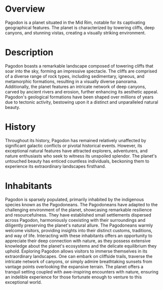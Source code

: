# Overview

Pagodon is a planet situated in the Mid Rim, notable for its captivating geographical features.
The planet is characterized by towering cliffs, deep canyons, and stunning vistas, creating a visually striking environment.

# Description

Pagodon boasts a remarkable landscape composed of towering cliffs that soar into the sky, forming an impressive spectacle.
The cliffs are comprised of a diverse range of rock types, including sedimentary, igneous, and metamorphic formations, resulting in a visually diverse panorama.
Additionally, the planet features an intricate network of deep canyons, carved by ancient rivers and erosion, further enhancing its aesthetic appeal.
Pagodon's geological formations have been shaped over millions of years due to tectonic activity, bestowing upon it a distinct and unparalleled natural beauty.

# History

Throughout its history, Pagodon has remained relatively unaffected by significant galactic conflicts or pivotal historical events.
However, its exceptional natural features have attracted explorers, adventurers, and nature enthusiasts who seek to witness its unspoiled splendor.
The planet's untouched beauty has enticed countless individuals, beckoning them to experience its extraordinary landscapes firsthand.

# Inhabitants

Pagodon is sparsely populated, primarily inhabited by the indigenous species known as the Pagodoneans.
The Pagodoneans have adapted to the challenging environment of the planet, showcasing remarkable resilience and resourcefulness.
They have established small settlements dispersed across Pagodon, harmoniously coexisting with their surroundings and diligently preserving the planet's natural allure.
The Pagodoneans warmly welcome visitors, providing insights into their distinct customs, traditions, and way of life.
Interacting with these inhabitants offers an opportunity to appreciate their deep connection with nature, as they possess extensive knowledge about the planet's ecosystems and the delicate equilibrium they uphold.
Exploring Pagodon allows visitors to immerse themselves in its extraordinary landscapes.
One can embark on cliffside trails, traverse the intricate network of canyons, or simply admire breathtaking sunsets from vantage points overlooking the expansive terrain.
The planet offers a tranquil setting coupled with awe-inspiring encounters with nature, ensuring an indelible experience for those fortunate enough to venture to this exceptional world.
